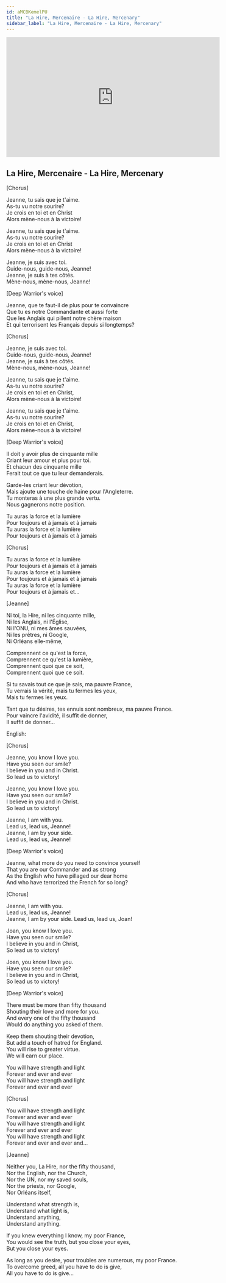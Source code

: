 ```yaml
---
id: aMCBKemelPU
title: "La Hire, Mercenaire - La Hire, Mercenary"
sidebar_label: "La Hire, Mercenaire - La Hire, Mercenary"
---
```


<div class="video-float-container">
  <iframe
    width="560"
    height="315"
    src="https://www.youtube.com/embed/aMCBKemelPU"
    title="YouTube video player"
    frameborder="0"
    allow="accelerometer; autoplay; clipboard-write; encrypted-media; gyroscope; picture-in-picture; web-share"
    referrerpolicy="strict-origin-when-cross-origin"
    allowfullscreen
  ></iframe>
</div>

## La Hire, Mercenaire - La Hire, Mercenary

[Chorus]

Jeanne, tu sais que je t'aime.  
As-tu vu notre sourire?  
Je crois en toi et en Christ  
Alors mène-nous à la victoire!

Jeanne, tu sais que je t'aime.  
As-tu vu notre sourire?  
Je crois en toi et en Christ  
Alors mène-nous à la victoire!

Jeanne, je suis avec toi.  
Guide-nous, guide-nous, Jeanne!  
Jeanne, je suis à tes côtés.  
Mène-nous, mène-nous, Jeanne!

[Deep Warrior's voice]

Jeanne, que te faut-il de plus pour te convaincre  
Que tu es notre Commandante et aussi forte  
Que les Anglais qui pillent notre chère maison  
Et qui terrorisent les Français depuis si longtemps?

[Chorus]

Jeanne, je suis avec toi.  
Guide-nous, guide-nous, Jeanne!  
Jeanne, je suis à tes côtés.  
Mène-nous, mène-nous, Jeanne!

Jeanne, tu sais que je t'aime.  
As-tu vu notre sourire?  
Je crois en toi et en Christ,  
Alors mène-nous à la victoire!

Jeanne, tu sais que je t'aime.  
As-tu vu notre sourire?  
Je crois en toi et en Christ,  
Alors mène-nous à la victoire!

[Deep Warrior's voice]

Il doit y avoir plus de cinquante mille  
Criant leur amour et plus pour toi.  
Et chacun des cinquante mille  
Ferait tout ce que tu leur demanderais.

Garde-les criant leur dévotion,  
Mais ajoute une touche de haine pour l'Angleterre.  
Tu monteras à une plus grande vertu.  
Nous gagnerons notre position.

  
Tu auras la force et la lumière  
Pour toujours et à jamais et à jamais  
Tu auras la force et la lumière  
Pour toujours et à jamais et à jamais

[Chorus]

Tu auras la force et la lumière  
Pour toujours et à jamais et à jamais  
Tu auras la force et la lumière  
Pour toujours et à jamais et à jamais  
Tu auras la force et la lumière  
Pour toujours et à jamais et...

[Jeanne]

Ni toi, la Hire, ni les cinquante mille,  
Ni les Anglais, ni l'Église,  
Ni l'ONU, ni mes âmes sauvées,  
Ni les prêtres, ni Google,  
Ni Orléans elle-même,

Comprennent ce qu'est la force,  
Comprennent ce qu'est la lumière,  
Comprennent quoi que ce soit,  
Comprennent quoi que ce soit.

Si tu savais tout ce que je sais, ma pauvre France,  
Tu verrais la vérité, mais tu fermes les yeux,  
Mais tu fermes les yeux.

Tant que tu désires, tes ennuis sont nombreux, ma pauvre France.  
Pour vaincre l'avidité, il suffit de donner,  
Il suffit de donner...

English:

[Chorus]

Jeanne, you know I love you.  
Have you seen our smile?  
I believe in you and in Christ.  
So lead us to victory!

Jeanne, you know I love you.  
Have you seen our smile?  
I believe in you and in Christ.  
So lead us to victory!

Jeanne, I am with you.  
Lead us, lead us, Jeanne!  
Jeanne, I am by your side.  
Lead us, lead us, Jeanne!

[Deep Warrior's voice]

Jeanne, what more do you need to convince yourself  
That you are our Commander and as strong  
As the English who have pillaged our dear home  
And who have terrorized the French for so long?

[Chorus]

Jeanne, I am with you.  
Lead us, lead us, Jeanne!  
Jeanne, I am by your side. Lead us, lead us, Joan!

Joan, you know I love you.  
Have you seen our smile?  
I believe in you and in Christ,  
So lead us to victory!

Joan, you know I love you.  
Have you seen our smile?  
I believe in you and in Christ,  
So lead us to victory!

[Deep Warrior's voice]

There must be more than fifty thousand  
Shouting their love and more for you.  
And every one of the fifty thousand  
Would do anything you asked of them.

Keep them shouting their devotion,  
But add a touch of hatred for England.  
You will rise to greater virtue.  
We will earn our place.

You will have strength and light  
Forever and ever and ever  
You will have strength and light  
Forever and ever and ever

[Chorus]

You will have strength and light  
Forever and ever and ever  
You will have strength and light  
Forever and ever and ever  
You will have strength and light  
Forever and ever and ever and...

[Jeanne]

Neither you, La Hire, nor the fifty thousand,  
Nor the English, nor the Church,  
Nor the UN, nor my saved souls,  
Nor the priests, nor Google,  
Nor Orléans itself,

Understand what strength is,  
Understand what light is,  
Understand anything,  
Understand anything.

If you knew everything I know, my poor France,  
You would see the truth, but you close your eyes,  
But you close your eyes.

As long as you desire, your troubles are numerous, my poor France.  
To overcome greed, all you have to do is give,  
All you have to do is give...
